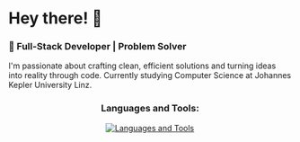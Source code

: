 # Hey there! 👋

### 🚀 Full-Stack Developer | Problem Solver 

I'm passionate about crafting clean, efficient solutions and turning ideas into reality through code. Currently studying Computer Science at Johannes Kepler University Linz.

<h3 align="center">Languages and Tools:</h3>

<div align="center" style="max-width: 600px; margin: auto;">
  <a href="https://github.com/karlof002/karlof002">
    <img 
      src="https://skillicons.dev/icons?i=androidstudio,angular,azure,babel,bootstrap,cs,css,dotnet,git,html,idea,java,js,kotlin,mysql,nextjs,nodejs,npm,react,rider,tailwind,ts,visualstudio,vscode" 
      alt="Languages and Tools"
      style="max-width: 100%; height: auto;"
    />
  </a>
</div>
